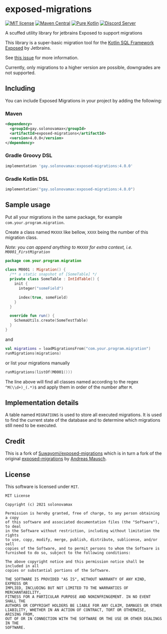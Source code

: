 # exposed-migrations

[![MIT license](https://img.shields.io/badge/License-MIT-blue.svg?style=for-the-badge)](LICENSE)
[![Maven Central](https://img.shields.io/maven-central/v/gay.solonovamax/exposed-migrations.svg?style=for-the-badge&label=Maven%20Central)](https://search.maven.org/search?q=g:gay.solonovamax%20a:exposed-migrations)
[![Pure Kotlin](https://img.shields.io/badge/100%25-kotlin-blue.svg?style=for-the-badge)](https://kotlinlang.org/)
[![Discord Server](https://img.shields.io/discord/871114669761372221?color=7389D8&label=Discord&logo=discord&logoColor=8fa3ff&style=for-the-badge)](https://discord.solonovamax.gay)

A scuffed utility library for jetbrains Exposed to support migrations

This library is a super-basic migration tool for
the [Kotlin SQL Framework Exposed](https://github.com/JetBrains/Exposed) by
Jetbrains.

See [this issue](https://github.com/JetBrains/Exposed/issues/165) for more
information.

Currently, only migrations to a higher version are possible, downgrades are not
supported.

## Including

You can include Exposed Migrations in your project by adding the following:

### Maven

```xml
<dependency>
  <groupId>gay.solonovamax</groupId>
  <artifactId>exposed-migrations</artifactId>
  <version>4.0.0</version>
</dependency>
```

### Gradle Groovy DSL

```groovy
implementation 'gay.solonovamax:exposed-migrations:4.0.0'
```

### Gradle Kotlin DSL

```kotlin
implementation("gay.solonovamax:exposed-migrations:4.0.0")
```

## Sample usage

Put all your migrations in the same package, for
example `com.your.program.migration`.

Create a class named `MXXXX` like bellow, `XXXX` being the number of this
migration class.

*Note: you can append anything to `MXXXX` for extra context,
i.e. `M0001_FirstMigration`*

```kotlin
package com.your.program.migration

class M0001 : Migration() {
  /** a static snapshot of [SomeTable] */
  private class SomeTable : IntIdTable() {
    init {
      integer("someField")

      index(true, someField)
    }
  }

  override fun run() {
    SchemaUtils.create(SomeTestTable)
  }
}
```

and

```kotlin
val migrations = loadMigrationsFrom("com.your.program.migration")
runMigrations(migrations)
```

or list your migrations manually

```kotlin
runMigrations(listOf(M0001()))
```

The line above will find all classes named according to the
regex `^M(\\d+)_(.*)$` and apply them in order of the number after `M`.

## Implementation details

A table named `MIGRATIONS` is used to store all executed migrations. It is used
to find the current state of the database and to determine which migrations
still need to be executed.

## Credit

This is a fork
of [Suwayomi/exposed-migrations](https://github.com/Suwayomi/exposed-migrations)
which is in turn a fork of the
original [exposed-migrations](https://gitlab.com/andreas-mausch/exposed-migrations)
by [Andreas Mausch](https://gitlab.com/andreas-mausch).

## License

This software is licensed under `MIT`.

```text
MIT License

Copyright (c) 2021 solonovamax

Permission is hereby granted, free of charge, to any person obtaining a copy
of this software and associated documentation files (the "Software"), to deal
in the Software without restriction, including without limitation the rights
to use, copy, modify, merge, publish, distribute, sublicense, and/or sell
copies of the Software, and to permit persons to whom the Software is
furnished to do so, subject to the following conditions:

The above copyright notice and this permission notice shall be included in all
copies or substantial portions of the Software.

THE SOFTWARE IS PROVIDED "AS IS", WITHOUT WARRANTY OF ANY KIND, EXPRESS OR
IMPLIED, INCLUDING BUT NOT LIMITED TO THE WARRANTIES OF MERCHANTABILITY,
FITNESS FOR A PARTICULAR PURPOSE AND NONINFRINGEMENT. IN NO EVENT SHALL THE
AUTHORS OR COPYRIGHT HOLDERS BE LIABLE FOR ANY CLAIM, DAMAGES OR OTHER
LIABILITY, WHETHER IN AN ACTION OF CONTRACT, TORT OR OTHERWISE, ARISING FROM,
OUT OF OR IN CONNECTION WITH THE SOFTWARE OR THE USE OR OTHER DEALINGS IN THE
SOFTWARE.
```
